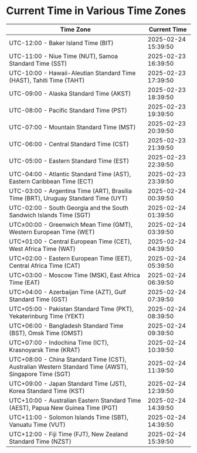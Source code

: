 # Current Time in Various Time Zones

| Time Zone | Current Time |
|-----------|--------------|
| UTC-12:00 - Baker Island Time (BIT) | 2025-02-24 15:39:50 |
| UTC-11:00 - Niue Time (NUT), Samoa Standard Time (SST) | 2025-02-23 16:39:50 |
| UTC-10:00 - Hawaii-Aleutian Standard Time (HAST), Tahiti Time (TAHT) | 2025-02-23 17:39:50 |
| UTC-09:00 - Alaska Standard Time (AKST) | 2025-02-23 18:39:50 |
| UTC-08:00 - Pacific Standard Time (PST) | 2025-02-23 19:39:50 |
| UTC-07:00 - Mountain Standard Time (MST) | 2025-02-23 20:39:50 |
| UTC-06:00 - Central Standard Time (CST) | 2025-02-23 21:39:50 |
| UTC-05:00 - Eastern Standard Time (EST) | 2025-02-23 22:39:50 |
| UTC-04:00 - Atlantic Standard Time (AST), Eastern Caribbean Time (ECT) | 2025-02-23 23:39:50 |
| UTC-03:00 - Argentina Time (ART), Brasília Time (BRT), Uruguay Standard Time (UYT) | 2025-02-24 00:39:50 |
| UTC-02:00 - South Georgia and the South Sandwich Islands Time (SGT) | 2025-02-24 01:39:50 |
| UTC±00:00 - Greenwich Mean Time (GMT), Western European Time (WET) | 2025-02-24 03:39:50 |
| UTC+01:00 - Central European Time (CET), West Africa Time (WAT) | 2025-02-24 04:39:50 |
| UTC+02:00 - Eastern European Time (EET), Central Africa Time (CAT) | 2025-02-24 05:39:50 |
| UTC+03:00 - Moscow Time (MSK), East Africa Time (EAT) | 2025-02-24 06:39:50 |
| UTC+04:00 - Azerbaijan Time (AZT), Gulf Standard Time (GST) | 2025-02-24 07:39:50 |
| UTC+05:00 - Pakistan Standard Time (PKT), Yekaterinburg Time (YEKT) | 2025-02-24 08:39:50 |
| UTC+06:00 - Bangladesh Standard Time (BST), Omsk Time (OMST) | 2025-02-24 09:39:50 |
| UTC+07:00 - Indochina Time (ICT), Krasnoyarsk Time (KRAT) | 2025-02-24 10:39:50 |
| UTC+08:00 - China Standard Time (CST), Australian Western Standard Time (AWST), Singapore Time (SGT) | 2025-02-24 11:39:50 |
| UTC+09:00 - Japan Standard Time (JST), Korea Standard Time (KST) | 2025-02-24 12:39:50 |
| UTC+10:00 - Australian Eastern Standard Time (AEST), Papua New Guinea Time (PGT) | 2025-02-24 14:39:50 |
| UTC+11:00 - Solomon Islands Time (SBT), Vanuatu Time (VUT) | 2025-02-24 14:39:50 |
| UTC+12:00 - Fiji Time (FJT), New Zealand Standard Time (NZST) | 2025-02-24 15:39:50 |
